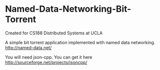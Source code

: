 # Named-Data-Networking-Bit-Torrent
Created for CS188 Distributed Systems at UCLA

A simple bit torrent application implemented with named data networking.
http://named-data.net/

You will need json-cpp.  You can get it here
http://sourceforge.net/projects/jsoncpp/
